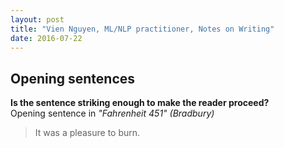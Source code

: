 ```yaml
---
layout: post
title: "Vien Nguyen, ML/NLP practitioner, Notes on Writing"
date: 2016-07-22
---
```


<h2>Opening sentences</h2>
<p align = "justify">
	<strong>Is the sentence striking enough to make the reader proceed?</strong><br>
	Opening sentence in <em>&quot;Fahrenheit 451&quot; (Bradbury)</em><br>
	<blockquote>It was a pleasure to burn.</blockquote>
</p>
<div>
<script>
  (function(i,s,o,g,r,a,m){i['GoogleAnalyticsObject']=r;i[r]=i[r]||function(){
  (i[r].q=i[r].q||[]).push(arguments)},i[r].l=1*new Date();a=s.createElement(o),
  m=s.getElementsByTagName(o)[0];a.async=1;a.src=g;m.parentNode.insertBefore(a,m)
  })(window,document,'script','https://www.google-analytics.com/analytics.js','ga');

  ga('create', 'UA-77434616-1', 'auto');
  ga('send', 'pageview');

</script>
</div>